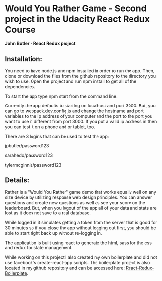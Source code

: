 # Would You Rather Game - Second project in the Udacity React Redux Course
#### John Butler - React Redux project

## Installation:
You need to have  node.js and npm installed in order to run the app. Then, clone or download the files from the github repository to the directory you wish to use. Open the project and run npm install to get all of the dependencies.

To start the app type npm start from the command line.

Currently the app defaults to starting on localhost and port 3000. But, you can go to webpack.dev.config.js and change the hostname and port variables to the ip address of your computer and the port to the port you want to use if different from port 3000. If you put a valid ip address in then you can test it on a phone and or tablet, too.

There are 3 logins that can be used to test the app:

jpbutler/password123

sarahedo/password123

tylermcginnis/password123

## Details:
Rather is a "Would You Rather" game demo that works equally well on any size device by utilizing response web design principles.
You can answer questions and create new questions as well as see your score on the leaderboard. But, when you logout of the app all of your data and stats are lost as it does not save to a real database.


While logged in it simulates getting a token from the server that is good for 30 minutes so if you close the app without logging out first, you should be able to start right back up without re-logging in.

The application is built using react to generate the html, sass for the css and redux for state management.

While working on this project I also created my own boilerplate and did not use facebook's create-react-app scripts. The boilerplate project is also located in my github repository and can be accessed here: [React-Redux-Boilerplate](https://github.com/cosmicfilament/React-Redux-Boilerplate).

